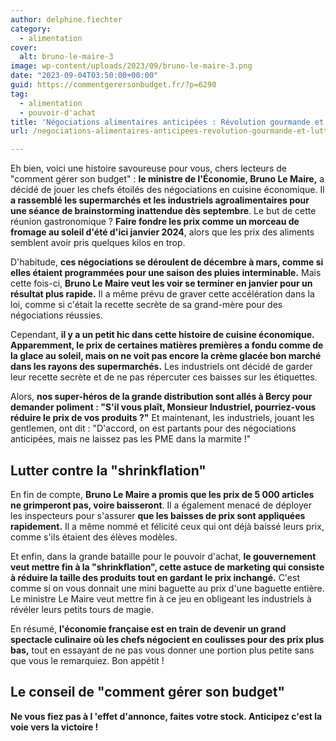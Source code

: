 ```yaml
---
author: delphine.fiechter
category:
  - alimentation
cover:
  alt: bruno-le-maire-3
image: wp-content/uploads/2023/09/bruno-le-maire-3.png
date: "2023-09-04T03:50:00+00:00"
guid: https://commentgerersonbudget.fr/?p=6290
tag:
  - alimentation
  - pouvoir-d'achat
title: 'Négociations alimentaires anticipées : Révolution gourmande et lutte contre la Shrinkflation'
url: /negociations-alimentaires-anticipees-revolution-gourmande-et-lutte-contre-la-shrinkflation/

---
```

Eh bien, voici une histoire savoureuse pour vous, chers lecteurs de "comment gérer son budget" : **le ministre de l'Économie, Bruno Le Maire,** a décidé de jouer les chefs étoilés des négociations en cuisine économique. Il **a rassemblé les supermarchés et les industriels agroalimentaires pour une séance de brainstorming inattendue dès septembre**. Le but de cette réunion gastronomique ? **Faire fondre les prix comme un morceau de fromage au soleil d'été d'ici janvier 2024**, alors que les prix des aliments semblent avoir pris quelques kilos en trop.

D'habitude, **ces négociations se déroulent de décembre à mars, comme si elles étaient programmées pour une saison des pluies interminable.** Mais cette fois-ci, **Bruno Le Maire veut les voir se terminer en janvier pour un résultat plus rapide.** Il a même prévu de graver cette accélération dans la loi, comme si c'était la recette secrète de sa grand-mère pour des négociations réussies.

Cependant, **il y a un petit hic dans cette histoire de cuisine économique. Apparemment, le prix de certaines matières premières a fondu comme de la glace au soleil, mais on ne voit pas encore la crème glacée bon marché dans les rayons des supermarchés.** Les industriels ont décidé de garder leur recette secrète et de ne pas répercuter ces baisses sur les étiquettes.

Alors, **nos super-héros de la grande distribution sont allés à Bercy pour demander poliment : "S'il vous plaît, Monsieur Industriel, pourriez-vous réduire le prix de vos produits ?"** Et maintenant, les industriels, jouant les gentlemen, ont dit : "D'accord, on est partants pour des négociations anticipées, mais ne laissez pas les PME dans la marmite !"

## **Lutter contre la "shrinkflation"**

En fin de compte, **Bruno Le Maire a promis que les prix de 5 000 articles ne grimperont pas, voire baisseront**. Il a également menacé de déployer les inspecteurs pour s'assurer **que les baisses de prix sont appliquées rapidement.** Il a même nommé et félicité ceux qui ont déjà baissé leurs prix, comme s'ils étaient des élèves modèles.

Et enfin, dans la grande bataille pour le pouvoir d'achat, **le gouvernement veut mettre fin à la "shrinkflation", cette astuce de marketing qui consiste à réduire la taille des produits tout en gardant le prix inchangé.** C'est comme si on vous donnait une mini baguette au prix d'une baguette entière. Le ministre Le Maire veut mettre fin à ce jeu en obligeant les industriels à révéler leurs petits tours de magie.

En résumé, **l'économie française est en train de devenir un grand spectacle culinaire où les chefs négocient en coulisses pour des prix plus bas,** tout en essayant de ne pas vous donner une portion plus petite sans que vous le remarquiez. Bon appétit !

## Le conseil de "comment gérer son budget"

**Ne vous fiez pas à l 'effet d'annonce, faites votre stock. Anticipez c'est la voie vers la victoire !**
